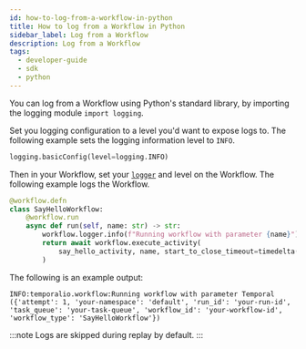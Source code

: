 ```yaml
---
id: how-to-log-from-a-workflow-in-python
title: How to log from a Workflow in Python
sidebar_label: Log from a Workflow
description: Log from a Workflow
tags:
  - developer-guide
  - sdk
  - python
---
```


You can log from a Workflow using Python's standard library, by importing the logging module `import logging`.

Set you logging configuration to a level you'd want to expose logs to. The following example sets the logging information level to `INFO`.

```python
logging.basicConfig(level=logging.INFO)
```

Then in your Workflow, set your [`logger`](https://python.temporal.io/temporalio.workflow.html#logger) and level on the Workflow. The following example logs the Workflow.

```python
@workflow.defn
class SayHelloWorkflow:
    @workflow.run
    async def run(self, name: str) -> str:
        workflow.logger.info(f"Running workflow with parameter {name}")
        return await workflow.execute_activity(
            say_hello_activity, name, start_to_close_timeout=timedelta(seconds=10)
        )
```

The following is an example output:

```
INFO:temporalio.workflow:Running workflow with parameter Temporal ({'attempt': 1, 'your-namespace': 'default', 'run_id': 'your-run-id', 'task_queue': 'your-task-queue', 'workflow_id': 'your-workflow-id', 'workflow_type': 'SayHelloWorkflow'})
```

:::note
Logs are skipped during replay by default.
:::
